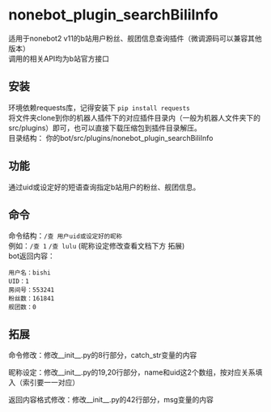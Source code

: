 # nonebot_plugin_searchBiliInfo
适用于nonebot2 v11的b站用户粉丝、舰团信息查询插件（微调源码可以兼容其他版本）   
调用的相关API均为b站官方接口  

## 安装
环境依赖requests库，记得安装下 `pip install requests`  
将文件夹clone到你的机器人插件下的对应插件目录内（一般为机器人文件夹下的src/plugins）即可，也可以直接下载压缩包到插件目录解压。  
目录结构： 你的bot/src/plugins/nonebot_plugin_searchBiliInfo  

## 功能
通过uid或设定好的短语查询指定b站用户的粉丝、舰团信息。

## 命令
命令结构：```/查 用户uid或设定好的昵称```  
例如：```/查 1```  ```/查 lulu``` (昵称设定修改查看文档下方 拓展)  
bot返回内容：
```
用户名：bishi
UID：1
房间号：553241
粉丝数：161841
舰团数：0
```
## 拓展
命令修改：修改__init__.py的8行部分，catch_str变量的内容  

昵称设定：修改__init__.py的19,20行部分，name和uid这2个数组，按对应关系填入（索引要一一对应）  

返回内容格式修改：修改__init__.py的42行部分，msg变量的内容  